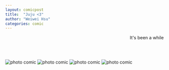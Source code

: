```yaml
---
layout: comicpost
title:  "Juju <3"
author: "Weiwei Hsu"
categories: comic
---
```

<!-- Primary Meta Tags -->
<meta name="title" content="Roundup – August 2020">
<meta name="description" content="<3">

<!-- Open Graph / Facebook -->
<meta property="og:type" content="website">
<meta property="og:url" content="http://weiweihsu.com/2020-07-26/wheres-home">
<meta property="og:title" content="Juju">
<meta property="og:description" content="<3">
<meta property="og:image" content="/assets/comic/roundup_august_tag.jpg">

<!-- Twitter -->
<meta property="twitter:card" content="summary_large_image">
<meta property="twitter:url" content="http://weiweihsu.com/2020-07-26/wheres-home">
<meta property="twitter:title" content="Juju">
<meta property="twitter:description" content="<3">
<meta property="twitter:image" content="/assets/comic/roundup_august_tag.jpg">


<p style= "text-align: right;">It's been a while</p>

<br>

<br>

![photo comic]({{site.baseurl}}/assets/comic/juju_1.jpg)
![photo comic]({{site.baseurl}}/assets/comic/juju_2.jpg)
![photo comic]({{site.baseurl}}/assets/comic/juju_3.jpg)
![photo comic]({{site.baseurl}}/assets/comic/juju_4.jpg)
